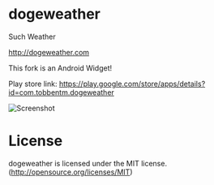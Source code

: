 dogeweather
===========

Such Weather

http://dogeweather.com

This fork is an Android Widget!

Play store link: https://play.google.com/store/apps/details?id=com.tobbentm.dogeweather

![Screenshot](http://tobbentm.com/ul/dogeweather.png "Screenshot")

License
===========

dogeweather is licensed under the MIT license. (http://opensource.org/licenses/MIT)

